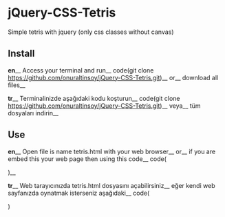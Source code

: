 # jQuery-CSS-Tetris
Simple tetris with jquery (only css classes without canvas)
## Install
**en**__
Access your terminal and run__
code(git clone https://github.com/onuraltinsoy/jQuery-CSS-Tetris.git)__
or__
download all files__

**tr**__
Terminalinizde aşağıdaki kodu koşturun__
code(git clone https://github.com/onuraltinsoy/jQuery-CSS-Tetris.git)__
veya__
tüm dosyaları indirin__

## Use
**en**__
Open file is name tetris.html with your web browser__
or__
if you are embed this your web page then using this code__
code(
<script src="http://www.onuraltinsoy/jQuery-CSS-Tetris/jquerycsstetris.js"></script>
<div id="jquerycsstetris"></div>
)__

**tr**__
Web tarayıcınızda tetris.html dosyasını açabilirsiniz__
eğer kendi web sayfanızda oynatmak isterseniz aşağıdaki__
code(
<script src="http://www.onuraltinsoy/jQuery-CSS-Tetris/jquerycsstetris.js"></script>
<div id="jquerycsstetris"></div>
)